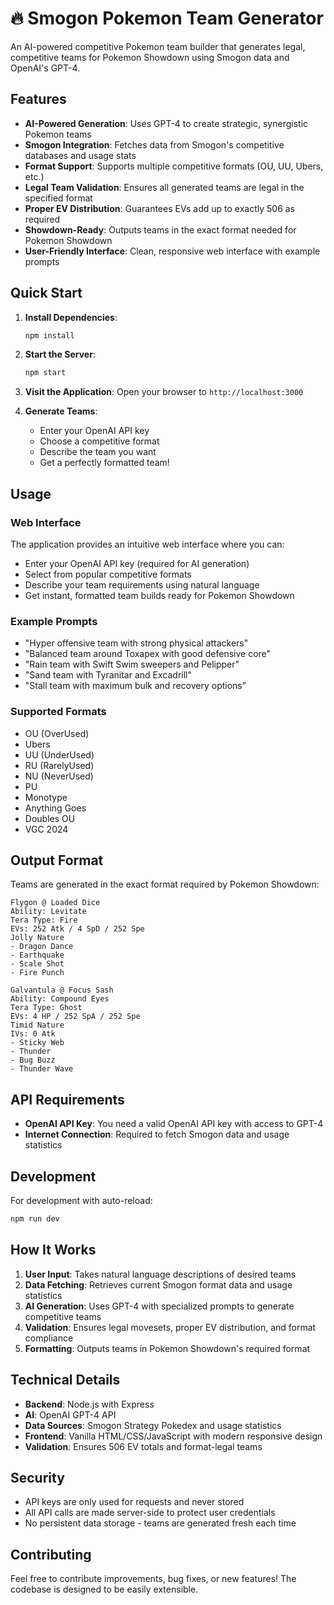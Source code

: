 # 🔥 Smogon Pokemon Team Generator

An AI-powered competitive Pokemon team builder that generates legal, competitive teams for Pokemon Showdown using Smogon data and OpenAI's GPT-4.

## Features

- **AI-Powered Generation**: Uses GPT-4 to create strategic, synergistic Pokemon teams
- **Smogon Integration**: Fetches data from Smogon's competitive databases and usage stats
- **Format Support**: Supports multiple competitive formats (OU, UU, Ubers, etc.)
- **Legal Team Validation**: Ensures all generated teams are legal in the specified format
- **Proper EV Distribution**: Guarantees EVs add up to exactly 506 as required
- **Showdown-Ready**: Outputs teams in the exact format needed for Pokemon Showdown
- **User-Friendly Interface**: Clean, responsive web interface with example prompts

## Quick Start

1. **Install Dependencies**:
   ```bash
   npm install
   ```

2. **Start the Server**:
   ```bash
   npm start
   ```

3. **Visit the Application**:
   Open your browser to `http://localhost:3000`

4. **Generate Teams**:
   - Enter your OpenAI API key
   - Choose a competitive format
   - Describe the team you want
   - Get a perfectly formatted team!

## Usage

### Web Interface

The application provides an intuitive web interface where you can:

- Enter your OpenAI API key (required for AI generation)
- Select from popular competitive formats
- Describe your team requirements using natural language
- Get instant, formatted team builds ready for Pokemon Showdown

### Example Prompts

- "Hyper offensive team with strong physical attackers"
- "Balanced team around Toxapex with good defensive core"
- "Rain team with Swift Swim sweepers and Pelipper"
- "Sand team with Tyranitar and Excadrill"
- "Stall team with maximum bulk and recovery options"

### Supported Formats

- OU (OverUsed)
- Ubers
- UU (UnderUsed)
- RU (RarelyUsed)
- NU (NeverUsed)
- PU
- Monotype
- Anything Goes
- Doubles OU
- VGC 2024

## Output Format

Teams are generated in the exact format required by Pokemon Showdown:

```
Flygon @ Loaded Dice  
Ability: Levitate  
Tera Type: Fire  
EVs: 252 Atk / 4 SpD / 252 Spe  
Jolly Nature  
- Dragon Dance  
- Earthquake  
- Scale Shot  
- Fire Punch  

Galvantula @ Focus Sash  
Ability: Compound Eyes  
Tera Type: Ghost  
EVs: 4 HP / 252 SpA / 252 Spe  
Timid Nature  
IVs: 0 Atk  
- Sticky Web  
- Thunder  
- Bug Buzz  
- Thunder Wave  
```

## API Requirements

- **OpenAI API Key**: You need a valid OpenAI API key with access to GPT-4
- **Internet Connection**: Required to fetch Smogon data and usage statistics

## Development

For development with auto-reload:

```bash
npm run dev
```

## How It Works

1. **User Input**: Takes natural language descriptions of desired teams
2. **Data Fetching**: Retrieves current Smogon format data and usage statistics
3. **AI Generation**: Uses GPT-4 with specialized prompts to generate competitive teams
4. **Validation**: Ensures legal movesets, proper EV distribution, and format compliance
5. **Formatting**: Outputs teams in Pokemon Showdown's required format

## Technical Details

- **Backend**: Node.js with Express
- **AI**: OpenAI GPT-4 API
- **Data Sources**: Smogon Strategy Pokedex and usage statistics
- **Frontend**: Vanilla HTML/CSS/JavaScript with modern responsive design
- **Validation**: Ensures 506 EV totals and format-legal teams

## Security

- API keys are only used for requests and never stored
- All API calls are made server-side to protect user credentials
- No persistent data storage - teams are generated fresh each time

## Contributing

Feel free to contribute improvements, bug fixes, or new features! The codebase is designed to be easily extensible.
